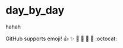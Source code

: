 # day_by_day
hahah


GitHub supports emoji!
:+1: :sparkles: :camel: :tada:
:rocket: :metal: :octocat:
